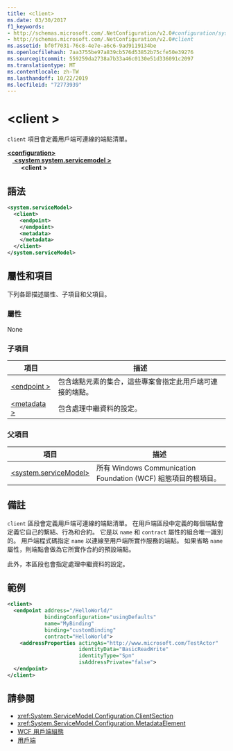 ```yaml
---
title: <client>
ms.date: 03/30/2017
f1_keywords:
- http://schemas.microsoft.com/.NetConfiguration/v2.0#configuration/system.ServiceModel/client
- http://schemas.microsoft.com/.NetConfiguration/v2.0#client
ms.assetid: bf0f7031-76c8-4e7e-a6c6-9ad9119134be
ms.openlocfilehash: 7aa3755be97a839cb576d53852b75cfe50e39276
ms.sourcegitcommit: 559259da2738a7b33a46c0130e51d336091c2097
ms.translationtype: MT
ms.contentlocale: zh-TW
ms.lasthandoff: 10/22/2019
ms.locfileid: "72773939"
---
```

# <a name="client"></a>\<client >
`client` 項目會定義用戶端可連線的端點清單。

[ **\<configuration>** ](../configuration-element.md)\
&nbsp; &nbsp;[ **\<system system.servicemodel >** ](system-servicemodel.md) \
&nbsp; &nbsp; &nbsp; &nbsp; **\<client >**

## <a name="syntax"></a>語法

```xml
<system.serviceModel>
  <client>
    <endpoint>
    </endpoint>
    <metadata>
    </metadata>
  </client>
</system.serviceModel>
```

## <a name="attributes-and-elements"></a>屬性和項目
 下列各節描述屬性、子項目和父項目。

### <a name="attributes"></a>屬性
 None

### <a name="child-elements"></a>子項目

|項目|描述|
|-------------|-----------------|
|[\<endpoint >](endpoint-of-client.md)|包含端點元素的集合，這些專案會指定此用戶端可連接的端點。|
|[\<metadata >](metadata.md)|包含處理中繼資料的設定。|

### <a name="parent-elements"></a>父項目

|項目|描述|
|-------------|-----------------|
|[\<system.serviceModel>](system-servicemodel.md)|所有 Windows Communication Foundation (WCF) 組態項目的根項目。|

## <a name="remarks"></a>備註
 `client` 區段會定義用戶端可連線的端點清單。 在用戶端區段中定義的每個端點會定義它自己的繫結、行為和合約。 它是以 `name` 和 `contract` 屬性的組合唯一識別的。 用戶端程式碼指定 `name` 以連線至用戶端所實作服務的端點。 如果省略 `name` 屬性，則端點會做為它所實作合約的預設端點。

 此外，本區段也會指定處理中繼資料的設定。

## <a name="example"></a>範例

```xml
<client>
  <endpoint address="/HelloWorld/"
            bindingConfiguration="usingDefaults"
            name="MyBinding"
            binding="customBinding"
            contract="HelloWorld">
    <addressProperties actingAs="http://www.microsoft.com/TestActor"
                       identityData="BasicReadWrite"
                       identityType="Spn"
                       isAddressPrivate="false">
  </endpoint>
</client>
```

## <a name="see-also"></a>請參閱

- <xref:System.ServiceModel.Configuration.ClientSection>
- <xref:System.ServiceModel.Configuration.MetadataElement>
- [WCF 用戶端組態](../../../wcf/feature-details/client-configuration.md)
- [用戶端](../../../wcf/feature-details/clients.md)
